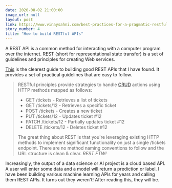 ```yaml
---
date: 2020-08-02 21:00:00
image_url: null
layout: post
link: https://www.vinaysahni.com/best-practices-for-a-pragmatic-restful-api
story_number: 4
title: "How to build RESTful APIs"
---
```


A REST API is a common method for interacting with a computer program over the internet. REST (short for representational state transfer) is a set of guidelines and principles for creating Web services.

[This](https://www.vinaysahni.com/best-practices-for-a-pragmatic-restful-api) is the clearest guide to building good REST APIs that I have found. It provides a set of practical guidelines that are easy to follow.

> RESTful principles provide strategies to handle [CRUD](http://en.wikipedia.org/wiki/Create,_read,_update_and_delete) actions using HTTP methods mapped as follows:
>    - GET /tickets - Retrieves a list of tickets
>    - GET /tickets/12 - Retrieves a specific ticket
> - POST /tickets - Creates a new ticket
> - PUT /tickets/12 - Updates ticket #12
> - PATCH /tickets/12 - Partially updates ticket #12
> - DELETE /tickets/12 - Deletes ticket #12
>
> The great thing about REST is that you're leveraging existing HTTP methods to implement significant functionality on just a single /tickets endpoint. There are no method naming conventions to follow and the URL structure is clean & clear. *REST FTW!*

Increasingly, the output of a data science or AI project is a cloud based API. A user will enter some data and a model will return a prediction or label. I have been building various machine learning APIs for years and calling them REST APIs. It turns out they weren't! After reading this, they will be.

